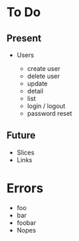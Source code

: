 # To Do

## Present

-   Users

    -   create user
    -   delete user
    -   update
    -   detail
    -   list
    -   login / logout
    -   password reset

## Future

-   Slices
-   Links

# Errors

-   foo
-   bar
-   foobar
-   Nopes
